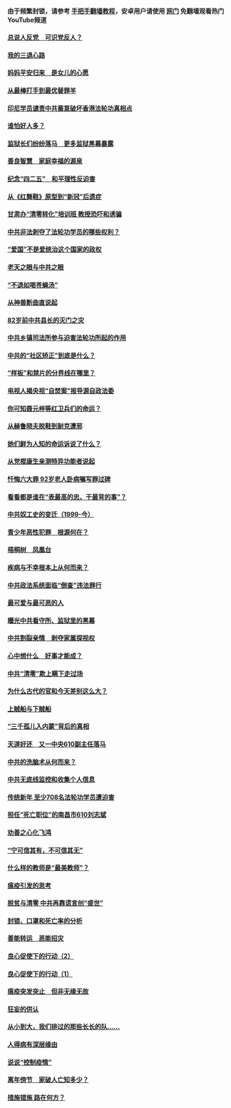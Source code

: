 #### 由于频繁封锁，请参考 [手把手翻墙教程](https://github.com/gfw-breaker/guides/wiki/)，安卓用户请使用 [网门](https://github.com/gfw-breaker/nogfw/blob/master/dl.md?t=05011100) 免翻墙观看热门YouTube频道 

#### [总说人反党　可识党反人？](../pages/19/423820.md?t=05011100) 

#### [我的三退心路](../pages/19/423876.md?t=05011100) 

#### [妈妈平安归来　是女儿的心愿](../pages/19/423947.md?t=05011100) 

#### [从最棒打手到最优替罪羊](../pages/19/423819.md?t=05011100) 

#### [印尼学员谴责中共蓄意破坏香港法轮功真相点](../pages/19/423902.md?t=05011100) 

#### [谁怕好人多？](../pages/19/423774.md?t=05011100) 

#### [监狱长们纷纷落马　更多监狱黑幕暴露](../pages/19/423787.md?t=05011100) 

#### [善良智慧　家庭幸福的源泉](../pages/19/423632.md?t=05011100) 

#### [纪念“四二五”　和平理性反迫害](../pages/19/423660.md?t=05011100) 

#### [从《红舞鞋》原型到“新冠”后遗症](../pages/19/423509.md?t=05011100) 

#### [甘肃办“清零转化”培训班 教授恐吓和诱骗](../pages/19/423498.md?t=05011100) 

#### [中共非法剥夺了法轮功学员的哪些权利？](../pages/19/423392.md?t=05011100) 

#### [“爱国”不是爱统治这个国家的政权](../pages/19/423029.md?t=05011100) 

#### [老天之眼与中共之眼](../pages/19/423378.md?t=05011100) 

#### [“不退如喝苍蝇汤”](../pages/19/423287.md?t=05011100) 

#### [从神兽断曲直说起](../pages/19/423201.md?t=05011100) 

#### [82岁前中共县长的灭门之灾](../pages/19/423055.md?t=05011100) 

#### [中共乡镇司法所参与迫害法轮功所起的作用](../pages/19/423064.md?t=05011100) 

#### [中共的“社区矫正”到底是什么？](../pages/19/422870.md?t=05011100) 

#### [“样板”和禁片的分界线在哪里？](../pages/19/422704.md?t=05011100) 

#### [电视人揭央视“自焚案”报导源自政法委](../pages/19/422770.md?t=05011100) 

#### [你可知聂元梓等红卫兵们的命运？](../pages/19/422848.md?t=05011100) 

#### [从赫鲁晓夫脱鞋到耐克遭邪](../pages/19/422826.md?t=05011100) 

#### [她们鲜为人知的命运诉说了什么？](../pages/19/422754.md?t=05011100) 

#### [从党棍康生亲测特异功能者说起](../pages/19/422657.md?t=05011100) 

#### [忏悔六大罪 92岁老人卧病嘱写罪过碑](../pages/19/422750.md?t=05011100) 

#### [看看都是谁在“表最高的忠、干最背的事”？](../pages/19/422703.md?t=05011100) 

#### [中共奴工史的变迁（1999-今）](../pages/19/422656.md?t=05011100) 

#### [青少年恶性犯罪　根源何在？](../pages/19/422449.md?t=05011100) 

#### [梧桐树　凤凰台](../pages/19/422442.md?t=05011100) 

#### [疾病与不幸根本上从何而来？](../pages/19/422438.md?t=05011100) 

#### [中共政法系统面临“倒查”违法罪行](../pages/19/422497.md?t=05011100) 

#### [最可爱与最可恶的人](../pages/19/422448.md?t=05011100) 

#### [曝光中共看守所、监狱里的黑幕](../pages/19/422390.md?t=05011100) 

#### [中共割裂亲情　剥夺家属探视权](../pages/19/422364.md?t=05011100) 

#### [心中想什么　好事才能成？](../pages/19/422318.md?t=05011100) 

#### [中共“清零”欺上瞒下走过场](../pages/19/422306.md?t=05011100) 

#### [为什么古代的官和今天差别这么大？](../pages/19/422228.md?t=05011100) 

#### [上贼船与下贼船](../pages/19/422276.md?t=05011100) 

#### [“三千孤儿入内蒙”背后的真相](../pages/19/422229.md?t=05011100) 

#### [天道好还　又一中央610副主任落马](../pages/19/422155.md?t=05011100) 

#### [中共的洗脑术从何而来？](../pages/19/422154.md?t=05011100) 

#### [中共无底线监控和收集个人信息](../pages/19/422039.md?t=05011100) 

#### [传统新年 至少708名法轮功学员遭迫害](../pages/19/421946.md?t=05011100) 

#### [担任“死亡职位”的南昌市610刘志斌](../pages/19/421957.md?t=05011100) 

#### [劝善之心化飞鸿](../pages/19/421164.md?t=05011100) 

#### [“宁可信其有，不可信其无”](../pages/19/421691.md?t=05011100) 

#### [什么样的教师是“最美教师”？](../pages/19/421755.md?t=05011100) 

#### [瘟疫引发的思考](../pages/19/421594.md?t=05011100) 

#### [脱贫与清零 中共再靠谎言创“盛世”](../pages/19/421590.md?t=05011100) 

#### [封锁、口罩和死亡率的分析](../pages/19/421495.md?t=05011100) 

#### [善能转运　恶能招灾](../pages/19/421334.md?t=05011100) 

#### [良心促使下的行动（2）](../pages/19/421361.md?t=05011100) 

#### [良心促使下的行动（1）](../pages/19/421302.md?t=05011100) 

#### [瘟疫突发突止　但非无缘无故](../pages/19/421281.md?t=05011100) 

#### [狂妄的供认](../pages/19/421199.md?t=05011100) 

#### [从小到大，我们排过的那些长长的队……](../pages/19/421243.md?t=05011100) 

#### [人得病有深层缘由](../pages/19/420864.md?t=05011100) 

#### [说说“控制疫情”](../pages/19/420831.md?t=05011100) 

#### [离年傍节　家破人亡知多少？](../pages/19/420563.md?t=05011100) 

#### [措施错施  路在何方？](../pages/19/420076.md?t=05011100) 

